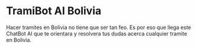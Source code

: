 
# TramiBot AI Bolivia

Hacer tramites en Bolivia no tiene que ser tan feo. Es por eso que llega este ChatBot AI que te orientara y resolvera tus dudas acerca cualquier tramite en Bolivia.

